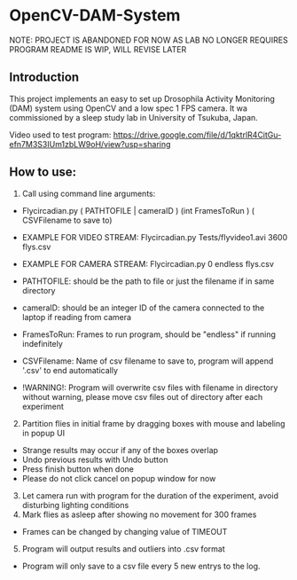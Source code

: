 # OpenCV-DAM-System
NOTE: PROJECT IS ABANDONED FOR NOW AS LAB NO LONGER REQUIRES PROGRAM
README IS WIP, WILL REVISE LATER

## Introduction

This project implements an easy to set up Drosophila Activity Monitoring (DAM) system using OpenCV and a low spec 1 FPS camera. It wa commissioned by a sleep study lab in University of Tsukuba, Japan.

Video used to test program: https://drive.google.com/file/d/1qktrlR4CitGu-efn7M3S3IUm1zbLW9oH/view?usp=sharing

## How to use:

1. Call using command line arguments:
* Flycircadian.py ( PATHTOFILE | cameraID ) (int FramesToRun ) ( CSVFilename to save to)
* EXAMPLE FOR VIDEO STREAM: Flycircadian.py Tests/flyvideo1.avi 3600 flys.csv 
* EXAMPLE FOR CAMERA STREAM: Flycircadian.py 0 endless flys.csv 
	 
* PATHTOFILE: should be the path to file or just the filename if in same directory
* cameraID: should be an integer ID of the camera connected to the laptop if reading from camera
* FramesToRun: Frames to run program, should be "endless" if running indefinitely
* CSVFilename: Name of csv filename to save to, program will append '.csv' to end automatically
	 
* !WARNING!: Program will overwrite csv files with filename in directory without warning, please move csv files
	        out of directory after each experiment
	        
2. Partition flies in initial frame by dragging boxes with mouse and labeling in popup UI 
* Strange results may occur if any of the boxes overlap
* Undo previous results with Undo button
* Press finish button when done
* Please do not click cancel on popup window for now
    
3. Let camera run with program for the duration of the experiment, avoid disturbing lighting conditions
4. Mark flies as asleep after showing no movement for 300 frames
* Frames can be changed by changing value of TIMEOUT
    
5. Program will output results and outliers into .csv format
* Program will only save to a csv file every 5 new entrys to the log.
